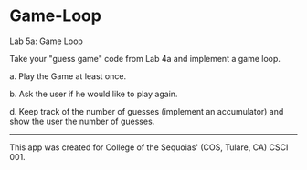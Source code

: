 # Game-Loop

Lab 5a: Game Loop

Take your "guess game" code from Lab 4a and implement a game loop.

a. Play the Game at least once.

b. Ask the user if he would like to play again.

d. Keep track of the number of guesses (implement an accumulator) and show the user the number of guesses.

---------

This app was created for College of the Sequoias' (COS, Tulare, CA) CSCI 001.
